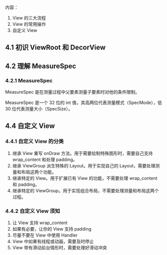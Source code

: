 内容：

1. View 的三大流程
2. View 的常用操作
3. 自定义 View

## 4.1 初识 ViewRoot 和 DecorView

## 4.2 理解 MeasureSpec

### 4.2.1 MeasureSpec

MeasureSpec 是在测量过程中父要素测量子要素时对他的条件限制。

MeasureSpec 是一个 32 位的 int 值，其高两位代表测量模式（SpecMode），低 30 位代表测量大小（SpecSize）。 

## 4.4 自定义 View
### 4.4.1 自定义 View 的分类

1. 继承 View 重写 onDraw 方法。用于需要绘制特殊图形时，需要自己支持 wrap_content 和处理 padding。
2. 继承 ViewGroup 派生特殊的 Layout。用于实现自己的 Layout，需要处理测量和布局这两个功能。
3. 继承特定的 View。用于扩展已有 View 的功能，不需要处理 wrap_content 和 padding。
4. 继承特定的 ViewGroup。用于实现组合布局，不需要处理测量和布局这两个过程。

### 4.4.2 自定义 View 须知
1. 让 View 支持 wrap_content
2. 如果有必要，让你的 View 支持 padding
3. 尽量不要在 View 中使用 Handler
4. View 中如果有线程或动画，需要及时停止
5. View 带有滑动前台情形时，需要处理好滑动冲突